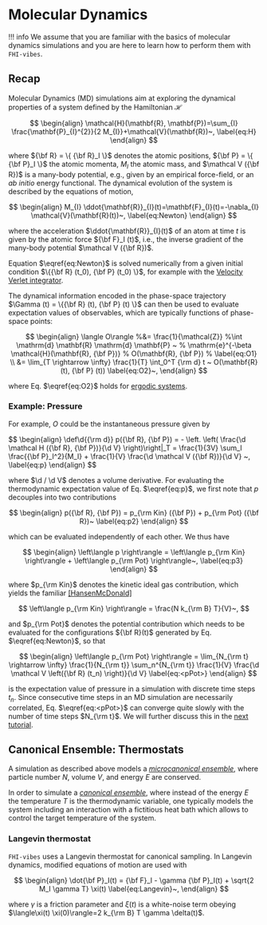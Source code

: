 # Molecular Dynamics

!!! info
	We assume that you are familiar with the basics of molecular dynamics simulations and you are here to learn how to perform them with `FHI-vibes`.

## Recap

Molecular Dynamics (MD) simulations aim at exploring the dynamical properties of a system defined by the Hamiltonian $\mathcal H$

$$
\begin{align}
\mathcal{H}(\mathbf{R}, \mathbf{P})=\sum_{I} \frac{\mathbf{P}_{I}^{2}}{2 M_{I}}+\mathcal{V}(\mathbf{R})~,
\label{eq:H}
\end{align}
$$

where ${\bf R} = \{ {\bf R}_I \}$ denotes the atomic positions, ${\bf P} = \{ {\bf P}_I \}$ the atomic momenta, $M_I$ the atomic mass, and $\mathcal V ({\bf R})$ is a many-body potential, e.g., given by an empirical force-field, or an _ab initio_ energy functional. The dynamical evolution of the  system is described by the equations of motion,

$$
\begin{align}
M_{I} \ddot{\mathbf{R}}_{I}(t)=\mathbf{F}_{I}(t)=-\nabla_{I} \mathcal{V}(\mathbf{R}(t))~,
\label{eq:Newton}
\end{align}
$$

where the acceleration $\ddot{\mathbf{R}}_{I}(t)$ of an atom at time $t$ is given by the atomic force ${\bf F}_I (t)$, i.e., the inverse gradient of the many-body potential $\mathcal V ({\bf R})$.

Equation $\eqref{eq:Newton}$ is solved numerically from a given initial condition $\{{\bf R} (t_0), {\bf P} (t_0) \}$, for example with the [Velocity Verlet integrator](https://en.wikipedia.org/wiki/Verlet_integration#Velocity_Verlet).

The dynamical information encoded in the phase-space trajectory $\Gamma (t) = \{{\bf R} (t), {\bf P} (t) \}$ can then be used to evaluate expectation values of observables, which are typically functions of phase-space points:

$$
\begin{align}
	\langle O\rangle
	%&= \frac{1}{\mathcal{Z}} 
	%\int \mathrm{d} \mathbf{R} \mathrm{d} \mathbf{P} ~ 
	%	\mathrm{e}^{-\beta \mathcal{H}(\mathbf{R}, {\bf P})} 
	%	O(\mathbf{R}, {\bf P}) 
	%	\label{eq:O1} \\
	&=
	\lim_{T \rightarrow \infty} \frac{1}{T}
	\int_0^T {\rm d} t ~
	O(\mathbf{R} (t), {\bf P} (t))
	\label{eq:O2}~,
	\end{align}
$$

where Eq. $\eqref{eq:O2}$ holds for [ergodic systems](https://en.wikipedia.org/wiki/Ergodicity). 

### Example: Pressure

For example, $O$ could be the instantaneous pressure given by

$$
\begin{align}
\def\d\{{\rm d}}
p({\bf R}, {\bf P}) 
	= - \left. \left( \frac{\d \mathcal H ({\bf R}, {\bf P})}{\d V} \right)\right|_T
	= \frac{1}{3V} \sum_I \frac{{\bf P}_I^2}{M_I} 
	+ \frac{1}{V} \frac{\d \mathcal V ({\bf R})}{\d V}
	~,
	\label{eq:p}
\end{align}
$$

where $\d / \d V$ denotes a volume derivative. For evaluating the thermodynamic expectation value of Eq. $\eqref{eq:p}$, we first note that $p$ decouples into two contributions

$$
\begin{align}
	p({\bf R}, {\bf P}) = p_{\rm Kin} ({\bf P}) + p_{\rm Pot} ({\bf R})~
	\label{eq:p2}
\end{align}
$$

which can be evaluated independently of each other. We thus have

$$
\begin{align}
	\left\langle p \right\rangle
		= \left\langle p_{\rm Kin} \right\rangle 
		+ \left\langle p_{\rm Pot} \right\rangle~,
	\label{eq:p3}
\end{align}
$$

where $p_{\rm Kin}$ denotes the kinetic ideal gas contribution, which yields the familiar [[HansenMcDonald]](references.md#HansenMcDonald)

$$
\left\langle p_{\rm Kin} \right\rangle = \frac{N k_{\rm B} T}{V}~,
$$

and $p_{\rm Pot}$ denotes the potential contribution which needs to be evaluated for the configurations ${\bf R}(t)$ generated by Eq. $\eqref{eq:Newton}$, so that

$$
\begin{align}
\left\langle p_{\rm Pot} \right\rangle
	= \lim_{N_{\rm t} \rightarrow \infty} \frac{1}{N_{\rm t}}
	\sum_n^{N_{\rm t}} 	
	\frac{1}{V} \frac{\d \mathcal V \left({\bf R} (t_n) \right)}{\d V}
\label{eq:<pPot>}
\end{align}
$$

is the expectation value of pressure in a simulation with discrete time steps $t_n$. Since consecutive time steps in an MD simulation are necessarily correlated, Eq. $\eqref{eq:<pPot>}$ can converge quite slowly with the number of time steps $N_{\rm t}$. We will further discuss this in the [next tutorial](3_md_canonical_sampling.md).

## Canonical Ensemble: Thermostats
A simulation as described above models a [_microcanonical ensemble_](https://en.wikipedia.org/wiki/Microcanonical_ensemble), where particle number $N$, volume $V$, and energy $E$ are conserved. 

In order to simulate a [_canonical ensemble_](https://en.wikipedia.org/wiki/Canonical_ensemble), where instead of the energy $E$ the temperature $T$ is the thermodynamic variable, one typically models the system including an interaction with a fictitious heat bath which allows to control the target temperature of the  system.

### Langevin thermostat
`FHI-vibes` uses a Langevin thermostat for canonical sampling. In Langevin dynamics, modified equations of motion are used with

$$
\begin{align}
	\dot{\bf P}_I(t)
		= {\bf F}_I 
		- \gamma {\bf P}_I(t) 
		+ \sqrt{2 M_I \gamma T} \xi(t)
	\label{eq:Langevin}~,
\end{align}
$$

where $\gamma$ is a friction parameter and $\xi (t)$ is a white-noise term obeying $\langle\xi(t) \xi(0)\rangle=2 k_{\rm B} T \gamma \delta(t)$.